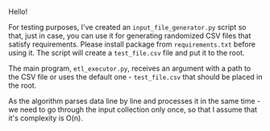 Hello!

For testing purposes, I've created an `input_file_generator.py` script so that, just in case, you can use it for generating randomized CSV files that satisfy requirements. Please install package from `requirements.txt` before using it. The script will create a `test_file.csv` file and put it to the root.

The main program, `etl_executor.py`, receives an argument with a path to the CSV file or uses the default one - `test_file.csv` that should be placed in the root.

As the algorithm parses data line by line and processes it in the same time - we need to go through the input collection only once, so that I assume that it's complexity is O(n).